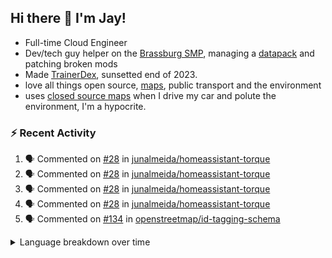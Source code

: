 ## Hi there 👋 I'm Jay!
- Full-time Cloud Engineer
- Dev/tech guy helper on the [Brassburg SMP](https://www.minecraftiplist.com/server/BrassburgACreateModServer1.19.2-26937), managing a [datapack](https://github.com/TurnrDev/BrassburgDatapack) and patching broken mods
- Made [TrainerDex](https://www.github.com/TrainerDex), sunsetted end of 2023.
- love all things open source, [maps](https://www.openstreetmap.org/user/JayTurnr), public transport and the environment
- uses [closed source maps](https://www.waze.com/) when I drive my car and polute the environment, I'm a hypocrite.

### :zap: Recent Activity

<!--START_SECTION:activity-->
1. 🗣 Commented on [#28](https://github.com/junalmeida/homeassistant-torque/issues/28#issuecomment-2365255154) in [junalmeida/homeassistant-torque](https://github.com/junalmeida/homeassistant-torque)
2. 🗣 Commented on [#28](https://github.com/junalmeida/homeassistant-torque/issues/28#issuecomment-2350910102) in [junalmeida/homeassistant-torque](https://github.com/junalmeida/homeassistant-torque)
3. 🗣 Commented on [#28](https://github.com/junalmeida/homeassistant-torque/issues/28#issuecomment-2289410964) in [junalmeida/homeassistant-torque](https://github.com/junalmeida/homeassistant-torque)
4. 🗣 Commented on [#28](https://github.com/junalmeida/homeassistant-torque/issues/28#issuecomment-2288260706) in [junalmeida/homeassistant-torque](https://github.com/junalmeida/homeassistant-torque)
5. 🗣 Commented on [#134](https://github.com/openstreetmap/id-tagging-schema/pull/134#issuecomment-2276150836) in [openstreetmap/id-tagging-schema](https://github.com/openstreetmap/id-tagging-schema)
<!--END_SECTION:activity-->
<details>
<summary>Language breakdown over time</summary>
<b>last 30 days</b>

[<img src="https://wakatime.com/share/@TurnrDev/4142a9ac-7325-4d2f-a2bb-ec199b5c798c.svg" alt="A graph showing a rundown of my languages used in the past 30 days. Unforunately, I am unable to autogen alt headers for this at the moment."/>](https://wakatime.com/@TurnrDev)
<b>last year</b>

[<img src="https://github-readme-stats.vercel.app/api/wakatime?username=TurnrDev&layout=compact" alt="A graph showing a rundown of my languages used in the past year. Unforunately, I am unable to autogen alt headers for this at the moment." />](https://wakatime.com/@TurnrDev)
</details>
